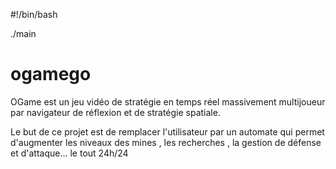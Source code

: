 #!/bin/bash

./main

# ogamego

OGame est un jeu vidéo de stratégie en temps réel massivement multijoueur par navigateur de réflexion et de stratégie spatiale.

Le but de ce projet est de remplacer l'utilisateur par un automate qui permet d'augmenter les niveaux des mines , les recherches , la gestion de défense et d'attaque... le tout 24h/24
